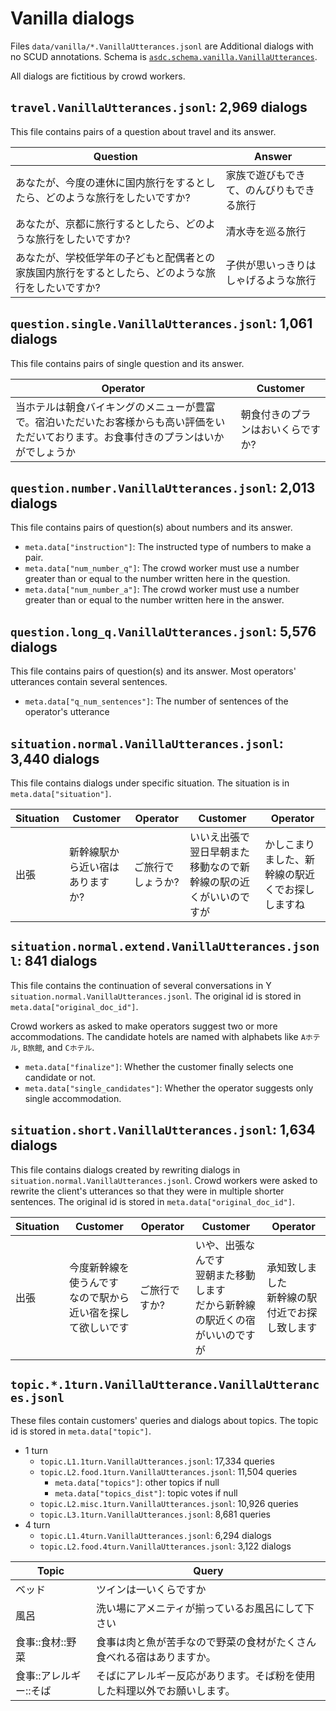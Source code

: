 
# Vanilla dialogs

Files ``data/vanilla/*.VanillaUtterances.jsonl`` are Additional dialogs with no SCUD annotations.
Schema is [``asdc.schema.vanilla.VanillaUtterances``](asdc/schema/vanilla.py).

All dialogs are fictitious by crowd workers.

## ``travel.VanillaUtterances.jsonl``: 2,969 dialogs

This file contains pairs of a question about travel and its answer.

| Question | Answer |
| --- | --- |
| あなたが、今度の連休に国内旅行をするとしたら、どのような旅行をしたいですか? | 家族で遊びもできて、のんびりもできる旅行 |
| あなたが、京都に旅行するとしたら、どのような旅行をしたいですか? | 清水寺を巡る旅行|
| あなたが、学校低学年の子どもと配偶者との家族国内旅行をするとしたら、どのような旅行をしたいですか? | 子供が思いっきりはしゃげるような旅行|

## ``question.single.VanillaUtterances.jsonl``: 1,061 dialogs

This file contains pairs of single question and its answer.

| Operator | Customer |
| --- | --- |
| 当ホテルは朝食バイキングのメニューが豊富で。宿泊いただいたお客様からも高い評価をいただいております。お食事付きのプランはいかがでしょうか | 朝食付きのプランはおいくらですか?|

## ``question.number.VanillaUtterances.jsonl``: 2,013 dialogs

This file contains pairs of question(s) about numbers and its answer.

- ``meta.data["instruction"]``: The instructed type of numbers to make a pair.
- ``meta.data["num_number_q"]``: The crowd worker must use a number greater than or equal to the number written here in the question.
- ``meta.data["num_number_a"]``: The crowd worker must use a number greater than or equal to the number written here in the answer.

## ``question.long_q.VanillaUtterances.jsonl``: 5,576 dialogs

This file contains pairs of question(s) and its answer.
Most operators' utterances contain several sentences.

- ``meta.data["q_num_sentences"]``: The number of sentences of the operator's utterance

## ``situation.normal.VanillaUtterances.jsonl``: 3,440 dialogs

This file contains dialogs under specific situation.
The situation is in ``meta.data["situation"]``.

| Situation | Customer | Operator | Customer | Operator |
| --- | --- | --- | --- | --- |
| 出張 | 新幹線駅から近い宿はありますか? | ご旅行でしょうか? | いいえ出張で翌日早朝また移動なので新幹線の駅の近くがいいのですが | かしこまりました、新幹線の駅近くでお探ししますね |

## ``situation.normal.extend.VanillaUtterances.jsonl``: 841 dialogs

This file contains the continuation of several conversations in Y ``situation.normal.VanillaUtterances.jsonl``.
The original id is stored in ``meta.data["original_doc_id"]``.

Crowd workers as asked to make operators suggest two or more accommodations.
The candidate hotels are named with alphabets like ``Aホテル``, ``B旅館``, and ``Cホテル``.

- ``meta.data["finalize"]``: Whether the customer finally selects one candidate or not.
- ``meta.data["single_candidates"]``: Whether the operator suggests only single accommodation.

## ``situation.short.VanillaUtterances.jsonl``: 1,634 dialogs

This file contains dialogs created by rewriting dialogs in ``situation.normal.VanillaUtterances.jsonl``.
Crowd workers were asked to rewrite the client's utterances so that they were in multiple shorter sentences.
The original id is stored in ``meta.data["original_doc_id"]``.

| Situation | Customer | Operator | Customer | Operator |
| --- | --- | --- | --- | --- |
| 出張 | 今度新幹線を使うんです<br>なので駅から近い宿を探して欲しいです |ご旅行ですか? | いや、出張なんです<br>翌朝また移動します<br>だから新幹線の駅近くの宿がいいのですが | 承知致しました<br>新幹線の駅付近でお探し致します|

## ``topic.*.1turn.VanillaUtterance.VanillaUtterances.jsonl``

These files contain customers' queries and dialogs about topics.
The topic id is stored in ``meta.data["topic"]``.

- 1 turn
    - ``topic.L1.1turn.VanillaUtterances.jsonl``: 17,334 queries
    - ``topic.L2.food.1turn.VanillaUtterances.jsonl``: 11,504 queries
        - ``meta.data["topics"]``: other topics if null
        - ``meta.data["topics_dist"]``: topic votes if null
    - ``topic.L2.misc.1turn.VanillaUtterances.jsonl``: 10,926 queries
    - ``topic.L3.1turn.VanillaUtterances.jsonl``: 8,681 queries
- 4 turn
    - ``topic.L1.4turn.VanillaUtterances.jsonl``: 6,294 dialogs
    - ``topic.L2.food.4turn.VanillaUtterances.jsonl``: 3,122 dialogs

| Topic | Query |
| --- | --- |
| ベッド | ツインは一いくらですか |
| 風呂 | 洗い場にアメニティが揃っているお風呂にして下さい |
| 食事::食材::野菜 | 食事は肉と魚が苦手なので野菜の食材がたくさん食べれる宿はありますか。|
| 食事::アレルギー::そば | そばにアレルギー反応があります。そば粉を使用した料理以外でお願いします。|/vanilla/topic.L2.food.4turn.VanillaUtterances.jsonl
